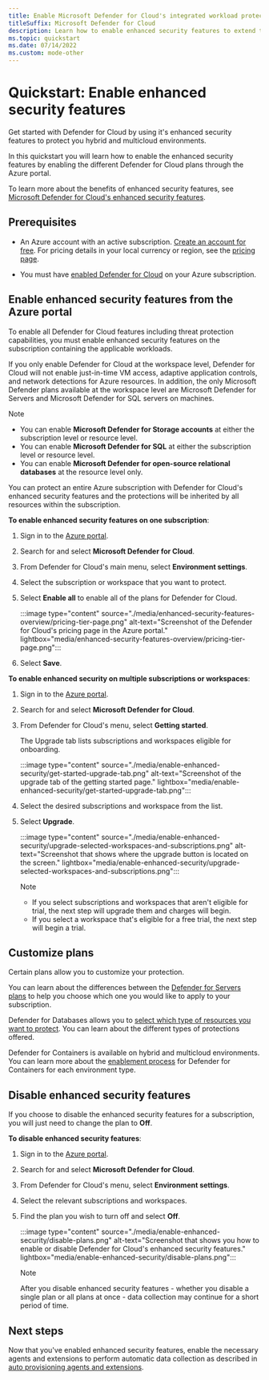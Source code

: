 ```yaml
---
title: Enable Microsoft Defender for Cloud's integrated workload protections
titleSuffix: Microsoft Defender for Cloud
description: Learn how to enable enhanced security features to extend the protections of Microsoft Defender for Cloud to your hybrid and multicloud resources
ms.topic: quickstart
ms.date: 07/14/2022
ms.custom: mode-other
---
```


# Quickstart: Enable enhanced security features

Get started with Defender for Cloud by using it's enhanced security features to protect you hybrid and multicloud environments.

In this quickstart you will learn how to enable the enhanced security features by enabling the different Defender for Cloud plans through the Azure portal.

To learn more about the benefits of enhanced security features, see [Microsoft Defender for Cloud's enhanced security features](enhanced-security-features-overview.md).

## Prerequisites

- An Azure account with an active subscription. [Create an account for free](https://azure.microsoft.com/free/?WT.mc_id=A261C142F). For pricing details in your local currency or region, see the [pricing page](https://azure.microsoft.com/pricing/details/defender-for-cloud/).

- You must have [enabled Defender for Cloud](get-started.md) on your Azure subscription. 

## Enable enhanced security features from the Azure portal

To enable all Defender for Cloud features including threat protection capabilities, you must enable enhanced security features on the subscription containing the applicable workloads. 

If you only enable Defender for Cloud at the workspace level, Defender for Cloud will not enable just-in-time VM access, adaptive application controls, and network detections for Azure resources. In addition, the only Microsoft Defender plans available at the workspace level are Microsoft Defender for Servers and Microsoft Defender for SQL servers on machines.

> [!NOTE]
> - You can enable **Microsoft Defender for Storage accounts** at either the subscription level or resource level.
> - You can enable **Microsoft Defender for SQL** at either the subscription level or resource level.
> - You can enable **Microsoft Defender for open-source relational databases** at the resource level only.

You can protect an entire Azure subscription with Defender for Cloud's enhanced security features and the protections will be inherited by all resources within the subscription.

**To enable enhanced security features on one subscription**:

1. Sign in to the [Azure portal](https://ms.portal.azure.com).

1. Search for and select **Microsoft Defender for Cloud**.

1. From Defender for Cloud's main menu, select **Environment settings**.
    
1. Select the subscription or workspace that you want to protect.
    
1. Select **Enable all** to enable all of the plans for Defender for Cloud.

    :::image type="content" source="./media/enhanced-security-features-overview/pricing-tier-page.png" alt-text="Screenshot of the Defender for Cloud's pricing page in the Azure portal." lightbox="media/enhanced-security-features-overview/pricing-tier-page.png":::
    
1. Select **Save**.

**To enable enhanced security on multiple subscriptions or workspaces**:

1. Sign in to the [Azure portal](https://ms.portal.azure.com).

1. Search for and select **Microsoft Defender for Cloud**.

1. From Defender for Cloud's menu, select **Getting started**.

    The Upgrade tab lists subscriptions and workspaces eligible for onboarding.

    :::image type="content" source="./media/enable-enhanced-security/get-started-upgrade-tab.png" alt-text="Screenshot of the upgrade tab of the getting started page." lightbox="media/enable-enhanced-security/get-started-upgrade-tab.png"::: 

1. Select the desired subscriptions and workspace from the list.

1. Select **Upgrade**.

    :::image type="content" source="./media/enable-enhanced-security/upgrade-selected-workspaces-and-subscriptions.png" alt-text="Screenshot that shows where the upgrade button is located on the screen." lightbox="media/enable-enhanced-security/upgrade-selected-workspaces-and-subscriptions.png":::

    > [!NOTE]
    > - If you select subscriptions and workspaces that aren't eligible for trial, the next step will upgrade them and charges will begin.
    > - If you select a workspace that's eligible for a free trial, the next step will begin a trial.   

## Customize plans

Certain plans allow you to customize your protection.

You can learn about the differences between the [Defender for Servers plans](defender-for-servers-introduction.md#available-defender-for-server-plans) to help you choose which one you would like to apply to your subscription.

Defender for Databases allows you to [select which type of resources you want to protect](quickstart-enable-database-protections.md). You can learn about the different types of protections offered.

Defender for Containers is available on hybrid and multicloud environments. You can learn more about the [enablement process](defender-for-containers-enable.md) for Defender for Containers for each environment type.

## Disable enhanced security features

If you choose to disable the enhanced security features for a subscription, you will just need to change the plan to **Off**.
 
**To disable enhanced security features**:

1. Sign in to the [Azure portal](https://ms.portal.azure.com).

1. Search for and select **Microsoft Defender for Cloud**.

1. From Defender for Cloud's menu, select **Environment settings**.

1. Select the relevant subscriptions and workspaces.

1. Find the plan you wish to turn off and select **Off**.

    :::image type="content" source="./media/enable-enhanced-security/disable-plans.png" alt-text="Screenshot that shows you how to enable or disable Defender for Cloud's enhanced security features." lightbox="media/enable-enhanced-security/disable-plans.png":::

    > [!NOTE]
    > After you disable enhanced security features - whether you disable a single plan or all plans at once - data collection may continue for a short period of time. 

## Next steps

Now that you've enabled enhanced security features, enable the necessary agents and extensions to perform automatic data collection as described in [auto provisioning agents and extensions](enable-data-collection.md).
